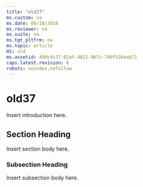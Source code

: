 ```yaml
---
title: "old37"
ms.custom: na
ms.date: 09/18/2016
ms.reviewer: na
ms.suite: na
ms.tgt_pltfrm: na
ms.topic: article
H1: old
ms.assetid: 490c9c37-02af-4021-967c-740f536eab71
caps.latest.revision: 6
robots: noindex,nofollow
---
```

# old37
Insert introduction here.  
  
## Section Heading  
 Insert section body here.  
  
### Subsection Heading  
 Insert subsection body here.